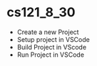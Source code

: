 # cs121_8_30

 - Create a new Project
 - Setup project in VSCode
 - Build Project in VScode
 - Run Project in VSCode

